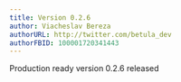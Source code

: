 ```yaml
---
title: Version 0.2.6
author: Viacheslav Bereza
authorURL: http://twitter.com/betula_dev
authorFBID: 100001720341443
---
```


Production ready version 0.2.6 released
